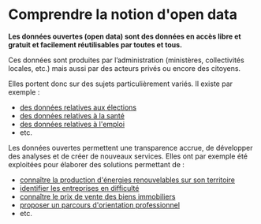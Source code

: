 # Comprendre la notion d'open data

**Les données ouvertes (open data) sont des données en accès libre et gratuit et facilement réutilisables par toutes et tous.**

Ces données sont produites par l’administration (ministères, collectivités locales, etc.) mais aussi par des acteurs privés ou encore des citoyens.

Elles portent donc sur des sujets particulièrement variés. Il existe par exemple :&#x20;

* [des données relatives aux élections](https://www.data.gouv.fr/fr/pages/donnees-des-elections/)
* [des données relatives à la santé](https://www.data.gouv.fr/fr/pages/donnees-sante/)
* [des données relatives à l'emploi](https://www.data.gouv.fr/fr/pages/donnees-emploi/)
* etc.

Les données ouvertes permettent une transparence accrue, de développer des analyses et de créer de nouveaux services. Elles ont par exemple été exploitées pour élaborer des solutions permettant de :&#x20;

* [connaître la production d'énergies renouvelables sur son territoire](https://www.data.gouv.fr/fr/pages/onboarding/EnR\_PdlL/)
* [identifier les entreprises en difficulté](https://www.data.gouv.fr/fr/pages/onboarding/signaux\_faibles/)
* [connaître le prix de vente des biens immobiliers](https://www.data.gouv.fr/fr/pages/onboarding/dvf/)
* [proposer un parcours d'orientation professionnel](../../guide-qualite/maitriser-les-schemas-de-donnees/creer-un-schema-de-donnees/etape-4-phase-de-promotion-et-de-maintien.md)
* etc.
